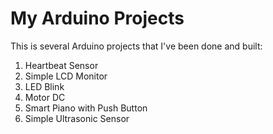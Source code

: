 # My Arduino Projects

This is several Arduino projects that I've been done and built:
1. Heartbeat Sensor
2. Simple LCD Monitor
3. LED Blink
4. Motor DC
5. Smart Piano with Push Button
6. Simple Ultrasonic Sensor
